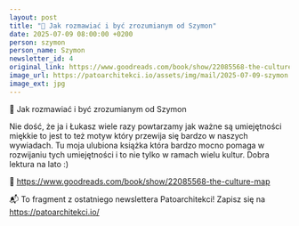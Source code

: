 ```yaml
---
layout: post
title: "🚀 Jak rozmawiać i być zrozumianym od Szymon"
date: 2025-07-09 08:00:00 +0200
person: szymon
person_name: Szymon
newsletter_id: 4
original_link: https://www.goodreads.com/book/show/22085568-the-culture-map
image_url: https://patoarchitekci.io/assets/img/mail/2025-07-09-szymon.jpg
image_ext: jpg
---
```


🚀 Jak rozmawiać i być zrozumianym od Szymon

Nie dość, że ja i Łukasz wiele razy powtarzamy jak ważne są umiejętności miękkie to jest to też motyw który przewija się bardzo w naszych wywiadach. Tu moja ulubiona książka która bardzo mocno pomaga w rozwijaniu tych umiejętności i to nie tylko w ramach wielu kultur. Dobra lektura na lato :)

🔗 https://www.goodreads.com/book/show/22085568-the-culture-map

📬 To fragment z ostatniego newslettera Patoarchitekci! Zapisz się na https://patoarchitekci.io/